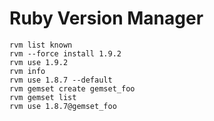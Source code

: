 Ruby Version Manager
====================

    rvm list known
    rvm --force install 1.9.2
    rvm use 1.9.2
    rvm info
    rvm use 1.8.7 --default
    rvm gemset create gemset_foo
    rvm gemset list
    rvm use 1.8.7@gemset_foo
